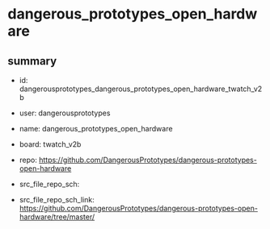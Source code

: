 # dangerous_prototypes_open_hardware
 
## summary 
* id: dangerousprototypes_dangerous_prototypes_open_hardware_twatch_v2b
* user: dangerousprototypes
* name: dangerous_prototypes_open_hardware
* board: twatch_v2b
* repo: https://github.com/DangerousPrototypes/dangerous-prototypes-open-hardware



* src_file_repo_sch: 
* src_file_repo_sch_link: https://github.com/DangerousPrototypes/dangerous-prototypes-open-hardware/tree/master/






